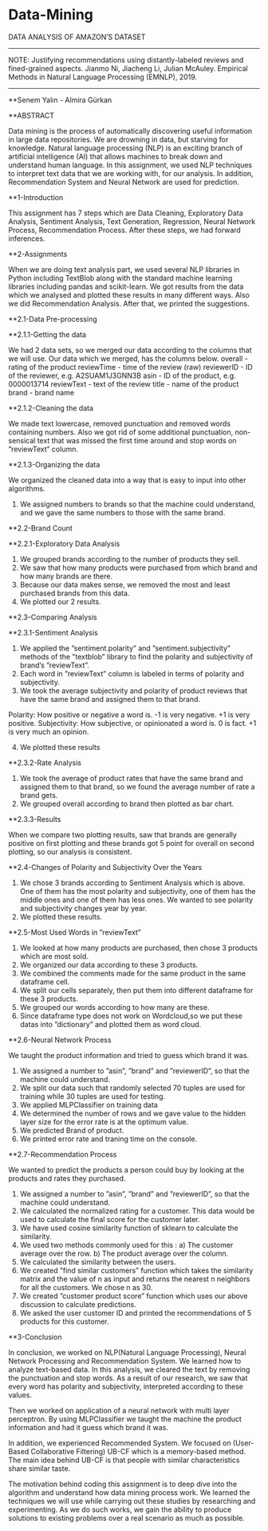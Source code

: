 # Data-Mining
DATA ANALYSIS OF AMAZON’S DATASET

************************
NOTE:
Justifying recommendations using distantly-labeled reviews and fined-grained aspects. Jianmo Ni, Jiacheng Li, Julian McAuley. Empirical Methods in Natural Language Processing (EMNLP), 2019.
************************

**Senem Yalın - Almira Gürkan

**ABSTRACT

Data mining is the process of automatically discovering useful information in large
data repositories. We are drowning in data, but starving for knowledge. Natural language
processing (NLP) is an exciting branch of artificial intelligence (AI) that allows machines to
break down and understand human language. In this assignment, we used NLP techniques to
interpret text data that we are working with, for our analysis. In addition, Recommendation
System and Neural Network are used for prediction.

**1-Introduction

This assignment has 7 steps which are Data Cleaning, Exploratory Data Analysis, Sentiment
Analysis, Text Generation, Regression, Neural Network Process, Recommendation Process. After
these steps, we had forward inferences.

**2-Assignments

When we are doing text analysis part, we used several NLP libraries in Python including
TextBlob along with the standard machine learning libraries including pandas and scikit-learn.
We got results from the data which we analysed and plotted these results in many different ways.
Also we did Recommendation Analysis. After that, we printed the suggestions.

**2.1-Data Pre-processing

**2.1.1-Getting the data

We had 2 data sets, so we merged our data according to the columns that we will use. Our data
which we merged, has the columns below.
overall - rating of the product
reviewTime - time of the review (raw)
reviewerID - ID of the reviewer, e.g. A2SUAM1J3GNN3B
asin - ID of the product, e.g. 0000013714
reviewText - text of the review
title - name of the product
brand - brand name

**2.1.2-Cleaning the data

We made text lowercase, removed punctuation and removed words containing numbers. Also
we got rid of some additional punctuation, non-sensical text that was missed the first time
around and stop words on ”reviewText” column.

**2.1.3-Organizing the data

We organized the cleaned data into a way that is easy to input into other algorithms.

1. We assigned numbers to brands so that the machine could understand, and we gave the same
numbers to those with the same brand.

**2.2-Brand Count

**2.2.1-Exploratory Data Analysis

1. We grouped brands according to the number of products they sell.
2. We saw that how many products were purchased from which brand and how many brands
are there.
3. Because our data makes sense, we removed the most and least purchased brands from this
data.
4. We plotted our 2 results.

**2.3-Comparing Analysis

**2.3.1-Sentiment Analysis

1. We applied the ”sentiment.polarity” and ”sentiment.subjectivity” methods of the ”textblob”
library to find the polarity and subjectivity of brand’s ”reviewText”.
2. Each word in ”reviewText” column is labeled in terms of polarity and subjectivity.
3. We took the average subjectivity and polarity of product reviews that have the same brand
and assigned them to that brand.

Polarity: How positive or negative a word is. -1 is very negative. +1 is very positive.
Subjectivity: How subjective, or opinionated a word is. 0 is fact. +1 is very much an opinion.

4. We plotted these results

**2.3.2-Rate Analysis

1. We took the average of product rates that have the same brand and assigned them to that
brand, so we found the average number of rate a brand gets.
2. We grouped overall according to brand then plotted as bar chart.

**2.3.3-Results

When we compare two plotting results, saw that brands are generally positive on first plotting
and these brands got 5 point for overall on second plotting, so our analysis is consistent.

**2.4-Changes of Polarity and Subjectivity Over the Years

1. We chose 3 brands according to Sentiment Analysis which is above. One of them has the most
polarity and subjectivity, one of them has the middle ones and one of them has less ones. We
wanted to see polarity and subjectivity changes year by year.
2. We plotted these results.

**2.5-Most Used Words in ”reviewText”

1. We looked at how many products are purchased, then chose 3 products which are most sold.
2. We organized our data according to these 3 products.
3. We combined the comments made for the same product in the same dataframe cell.
4. We split our cells separately, then put them into different dataframe for these 3 products.
5. We grouped our words according to how many are these.
6. Since dataframe type does not work on Wordcloud,so we put these datas into ”dictionary” and
plotted them as word cloud.

**2.6-Neural Network Process

We taught the product information and tried to guess which brand it was.

1. We assigned a number to ”asin”, ”brand” and ”reviewerID”, so that the machine could
understand.
2. We split our data such that randomly selected 70 tuples are used for training while 30 tuples
are used for testing.
3. We applied MLPClassifier on training data
4. We determined the number of rows and we gave value to the hidden layer size for the error
rate is at the optimum value.
5. We predicted Brand of product.
6. We printed error rate and traning time on the console.

**2.7-Recommendation Process

We wanted to predict the products a person could buy by looking at the products and rates
they purchased.

1. We assigned a number to ”asin”, ”brand” and ”reviewerID”, so that the machine could
understand.
2. We calculated the normalized rating for a customer. This data would be used to calculate the
final score for the customer later.
3. We have used cosine similarity function of sklearn to calculate the similarity.
4. We used two methods commonly used for this :
a) The customer average over the row.
b) The product average over the column.
5. We calculated the similarity between the users.
6. We created ”find similar customers” function which takes the similarity matrix and the value
of n as input and returns the nearest n neighbors for all the customers. We chose n as 30.
7. We created ”customer product score” function which uses our above discussion to calculate
predictions.
8. We asked the user customer ID and printed the recommendations of 5 products for this
customer.

**3-Conclusion

In conclusion, we worked on NLP(Natural Language Processing), Neural Network Processing and Recommendation System. We learned how to analyze text-based data. In this analysis,
we cleared the text by removing the punctuation and stop words. As a result of our research, we
saw that every word has polarity and subjectivity, interpreted according to these values.

Then we worked on application of a neural network with multi layer perceptron. By using
MLPClassifier we taught the machine the product information and had it guess which brand it
was.

In addition, we experienced Recommended System. We focused on (User-Based Collaborative Filtering) UB-CF which is a memory-based method. The main idea behind UB-CF is that
people with similar characteristics share similar taste.

The motivation behind coding this assignment is to deep dive into the algorithm and
understand how data mining process work. We learned the techniques we will use while
carrying out these studies by researching and experimenting. As we do such works, we gain the
ability to produce solutions to existing problems over a real scenario as much as possible.
